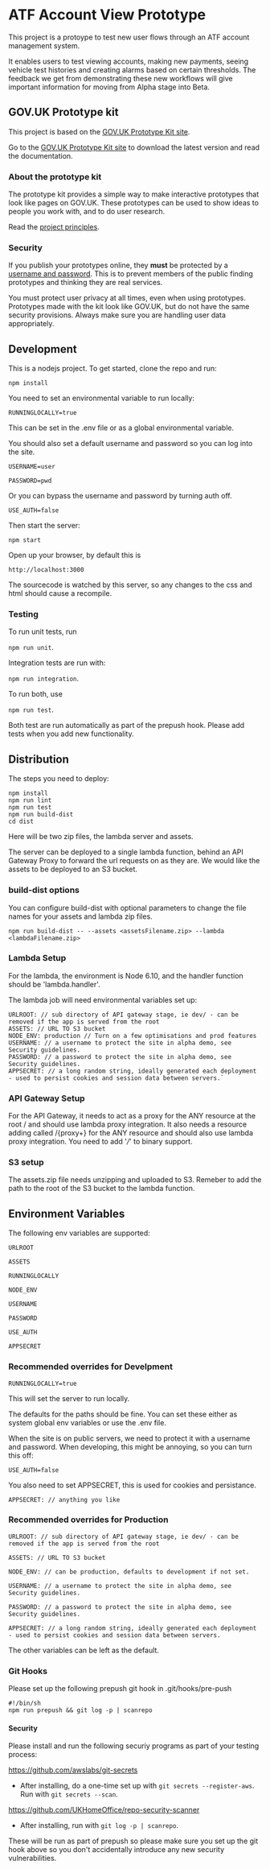 # ATF Account View Prototype

This project is a protoype to test new user flows through an ATF account management system.

It enables users to test viewing accounts, making new payments, seeing vehicle test histories and creating alarms based on certain thresholds. The feedback we get from demonstrating these new workflows will give important information for moving from Alpha stage into Beta.

## GOV.UK Prototype kit

This project is based on the [GOV.UK Prototype Kit site](https://govuk-prototype-kit.herokuapp.com/docs).

Go to the [GOV.UK Prototype Kit site](https://govuk-prototype-kit.herokuapp.com/docs) to download the latest version and read the documentation.

### About the prototype kit

The prototype kit provides a simple way to make interactive prototypes that look like pages on GOV.UK. These prototypes can be used to show ideas to people you work with, and to do user research.

Read the [project principles](https://govuk-prototype-kit.herokuapp.com/docs/principles).

### Security

If you publish your prototypes online, they **must** be protected by a [username and password](https://govuk-prototype-kit.herokuapp.com/docs/publishing-on-heroku). This is to prevent members of the public finding prototypes and thinking they are real services.

You must protect user privacy at all times, even when using prototypes. Prototypes made with the kit look like GOV.UK, but do not have the same security provisions. Always make sure you are handling user data appropriately.

## Development

This is a nodejs project. To get started, clone the repo and run:

`npm install`

You need to set an environmental variable to run locally:

`RUNNINGLOCALLY=true`

This can be set in the .env file or as a global environmental variable.

You should also set a default username and password so you can log into the site.

`USERNAME=user`

`PASSWORD=pwd`

Or you can bypass the username and password by turning auth off.

`USE_AUTH=false`

Then start the server:

`npm start`

Open up your browser, by default this is

`http://localhost:3000`

The sourcecode is watched by this server, so any changes to the css and html should cause a recompile.

### Testing

To run unit tests, run

`npm run unit`.

Integration tests are run with:

`npm run integration`.

To run both, use

`npm run test`.

Both test are run automatically as part of the prepush hook. Please add tests when you add new functionality.

## Distribution

The steps you need to deploy:

```
npm install
npm run lint
npm run test
npm run build-dist
cd dist
```

Here will be two zip files, the lambda server and assets.

The server can be deployed to a single lambda function, behind an API Gateway Proxy to forward the url requests on as they are.
We would like the assets to be deployed to an S3 bucket.

### build-dist options

You can configure build-dist with optional parameters to change the file names for your assets and lambda zip files.

`npm run build-dist -- --assets <assetsFilename.zip> --lambda <lambdaFilename.zip>`

### Lambda Setup

For the lambda, the environment is Node 6.10, and the handler function should be 'lambda.handler'.

The lambda job will need environmental variables set up:

```
URLROOT: // sub directory of API gateway stage, ie dev/ - can be removed if the app is served from the root
ASSETS: // URL TO S3 bucket
NODE_ENV: production // Turn on a few optimisations and prod features
USERNAME: // a username to protect the site in alpha demo, see Security guidelines.
PASSWORD: // a password to protect the site in alpha demo, see Security guidelines.
APPSECRET: // a long random string, ideally generated each deployment - used to persist cookies and session data between servers.`
```

### API Gateway Setup

For the API Gateway, it needs to act as a proxy for the ANY resource at the root / and should use lambda proxy integration.
It also needs a resource adding called /{proxy+} for the ANY resource and should also use lambda proxy integration.
You need to add '*/*' to binary support.

### S3 setup

The assets.zip file needs unzipping and uploaded to S3. Remeber to add the path to the root of the S3 bucket to the lambda function.

## Environment Variables

The following env variables are supported:

`URLROOT`

`ASSETS`

`RUNNINGLOCALLY`

`NODE_ENV`

`USERNAME`

`PASSWORD`

`USE_AUTH`

`APPSECRET`


### Recommended overrides for Develpment

`RUNNINGLOCALLY=true`

This will set the server to run locally.

The defaults for the paths should be fine.
You can set these either as system global env variables or use the .env file.

When the site is on public servers, we need to protect it with a username and password. When developing, this might be annoying, so you can turn this off:

`USE_AUTH=false`

You also need to set APPSECRET, this is used for cookies and persistance.

`APPSECRET: // anything you like`

### Recommended overrides for Production


`URLROOT: // sub directory of API gateway stage, ie dev/ - can be removed if the app is served from the root`

`ASSETS: // URL TO S3 bucket`

`NODE_ENV: // can be production, defaults to development if not set.`

`USERNAME: // a username to protect the site in alpha demo, see Security guidelines.`

`PASSWORD: // a password to protect the site in alpha demo, see Security guidelines.`

`APPSECRET: // a long random string, ideally generated each deployment - used to persist cookies and session data between servers.`


The other variables can be left as the default.

### Git Hooks

Please set up the following prepush git hook in .git/hooks/pre-push

```
#!/bin/sh
npm run prepush && git log -p | scanrepo
```

#### Security

Please install and run the following securiy programs as part of your testing process:

https://github.com/awslabs/git-secrets

- After installing, do a one-time set up with `git secrets --register-aws`. Run with `git secrets --scan`.

https://github.com/UKHomeOffice/repo-security-scanner

- After installing, run with `git log -p | scanrepo`.

These will be run as part of prepush so please make sure you set up the git hook above so you don't accidentally introduce any new security vulnerabilities.
